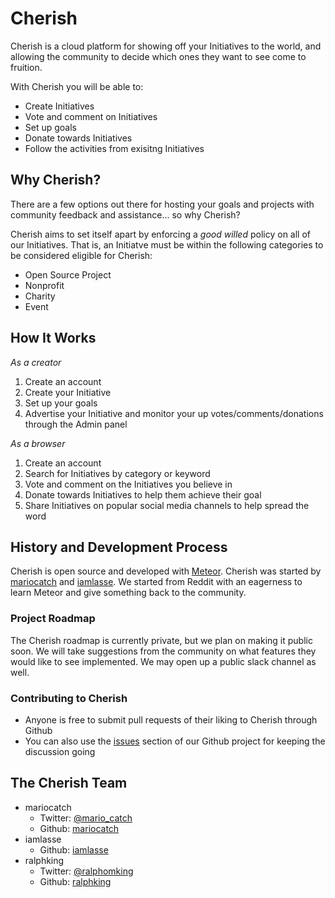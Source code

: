 # Cherish

Cherish is a cloud platform for showing off your Initiatives to the world, and allowing the community to decide which ones they want to see come to fruition.

With Cherish you will be able to:

* Create Initiatives
* Vote and comment on Initiatives
* Set up goals
* Donate towards Initiatives
* Follow the activities from exisitng Initiatives

## Why Cherish?

There are a few options out there for hosting your goals and projects with community feedback and assistance... so why Cherish?

Cherish aims to set itself apart by enforcing a *good willed* policy on all of our Initiatives. That is, an Initiatve must be within the following categories to be considered eligible for Cherish:

* Open Source Project
* Nonprofit
* Charity
* Event
 
## How It Works

*As a creator*

1. Create an account
2. Create your Initiative
3. Set up your goals
4. Advertise your Initiative and monitor your up votes/comments/donations through the Admin panel
 
*As a browser*

1. Create an account
2. Search for Initiatives by category or keyword
3. Vote and comment on the Initiatives you believe in
4. Donate towards Initiatives to help them achieve their goal
5. Share Initiatives on popular social media channels to help spread the word
 
## History and Development Process

Cherish is open source and developed with [Meteor](https://www.meteor.com/). Cherish was started by [mariocatch](https://github.com/mariocatch) and [iamlasse](https://github.com/iamlasse). We started from Reddit with an eagerness to learn Meteor and give something back to the community.

### Project Roadmap

The Cherish roadmap is currently private, but we plan on making it public soon. We will take suggestions from the community on what features they would like to see implemented. We may open up a public slack channel as well.

### Contributing to Cherish

* Anyone is free to submit pull requests of their liking to Cherish through Github
* You can also use the [issues](https://github.com/mtr-cherish/cherish/issues) section of our Github project for keeping the discussion going

## The Cherish Team

* mariocatch
  * Twitter: [@mario_catch](https://twitter.com/mario_catch)
  * Github: [mariocatch](https://github.com/mariocatch)
* iamlasse
  * Github: [iamlasse](https://github.com/iamlasse)
* ralphking
  * Twitter: [@ralphomking](https://twitter.com/ralphomking)
  * Github: [ralphking](https://github.com/ralphking)
